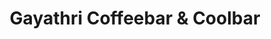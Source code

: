 ---
title: "Gayathri Coffeebar & Coolbar"
url: /peerumedu/gayathri-coffeebar-und-coolbar/
shop: Tee
---